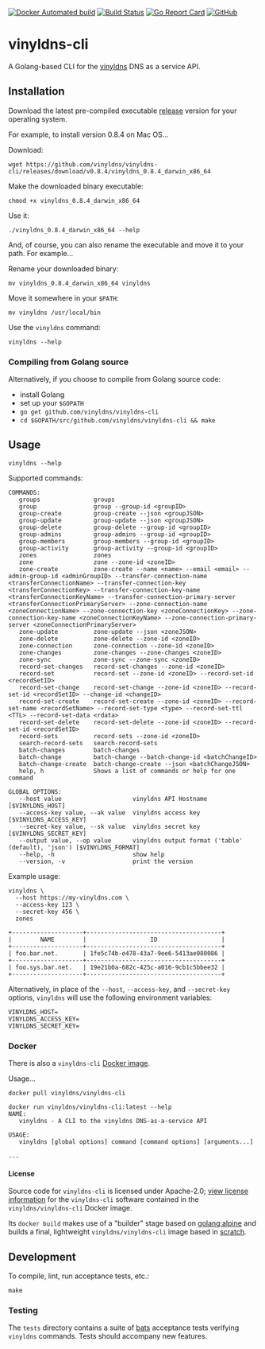 [![Docker Automated build](https://img.shields.io/docker/automated/vinyldns/vinyldns-cli.svg?style=flat)](https://hub.docker.com/r/vinyldns/vinyldns-cli/)
[![Build Status](https://travis-ci.org/vinyldns/vinyldns-cli.svg?branch=master)](https://travis-ci.org/vinyldns/vinyldns-cli)
[![Go Report Card](https://goreportcard.com/badge/github.com/vinyldns/vinyldns-cli)](https://goreportcard.com/report/github.com/vinyldns/vinyldns-cli)
[![GitHub](https://img.shields.io/github/license/vinyldns/vinyldns-cli)](https://github.com/vinyldns/vinyldns-cli/blob/master/LICENSE)

# vinyldns-cli

A Golang-based CLI for the [vinyldns](https://github.com/vinyldns/vinyldns) DNS as a service API.

## Installation

Download the latest pre-compiled executable [release](https://github.com/vinyldns/vinyldns-cli/releases/latest) version
for your operating system.

For example, to install version 0.8.4 on Mac OS...

Download:

```
wget https://github.com/vinyldns/vinyldns-cli/releases/download/v0.8.4/vinyldns_0.8.4_darwin_x86_64
```

Make the downloaded binary executable:

```
chmod +x vinyldns_0.8.4_darwin_x86_64
```

Use it:

```
./vinyldns_0.8.4_darwin_x86_64 --help
```

And, of course, you can also rename the executable and move it to your path. For example...

Rename your downloaded binary:

```
mv vinyldns_0.8.4_darwin_x86_64 vinyldns
```

Move it somewhere in your `$PATH`:

```
mv vinyldns /usr/local/bin
```

Use the `vinyldns` command:

```
vinyldns --help
```

### Compiling from Golang source

Alternatively, if you choose to compile from Golang source code:

* install Golang
* set up your `$GOPATH`
* `go get github.com/vinyldns/vinyldns-cli`
* `cd $GOPATH/src/github.com/vinyldns/vinyldns-cli && make`

## Usage

```
vinyldns --help
```

Supported commands:

```
COMMANDS:
   groups               groups
   group                group --group-id <groupID>
   group-create         group-create --json <groupJSON>
   group-update         group-update --json <groupJSON>
   group-delete         group-delete --group-id <groupID>
   group-admins         group-admins --group-id <groupID>
   group-members        group-members --group-id <groupID>
   group-activity       group-activity --group-id <groupID>
   zones                zones
   zone                 zone --zone-id <zoneID>
   zone-create          zone-create --name <name> --email <email> --admin-group-id <adminGroupID> --transfer-connection-name <transferConnectionName> --transfer-connection-key <transferConnectionKey> --transfer-connection-key-name <transferConnectionKeyName> --transfer-connection-primary-server <transferConnectionPrimaryServer> --zone-connection-name <zoneConnectionName> --zone-connection-key <zoneConnectionKey> --zone-connection-key-name <zoneConnectionKeyName> --zone-connection-primary-server <zoneConnectionPrimaryServer>
   zone-update          zone-update --json <zoneJSON>
   zone-delete          zone-delete --zone-id <zoneID>
   zone-connection      zone-connection --zone-id <zoneID>
   zone-changes         zone-changes --zone-changes <zoneID>
   zone-sync            zone-sync --zone-sync <zoneID>
   record-set-changes   record-set-changes --zone-id <zoneID>
   record-set           record-set --zone-id <zoneID> --record-set-id <recordSetID>
   record-set-change    record-set-change --zone-id <zoneID> --record-set-id <recordSetID> --change-id <changeID>
   record-set-create    record-set-create --zone-id <zoneID> --record-set-name <recordSetName> --record-set-type <type> --record-set-ttl <TTL> --record-set-data <rdata>
   record-set-delete    record-set-delete --zone-id <zoneID> --record-set-id <recordSetID>
   record-sets          record-sets --zone-id <zoneID>
   search-record-sets   search-record-sets
   batch-changes        batch-changes
   batch-change         batch-change --batch-change-id <batchChangeID>
   batch-change-create  batch-change-create --json <batchChangeJSON>
   help, h              Shows a list of commands or help for one command

GLOBAL OPTIONS:
   --host value                    vinyldns API Hostname [$VINYLDNS_HOST]
   --access-key value, --ak value  vinyldns access key [$VINYLDNS_ACCESS_KEY]
   --secret-key value, --sk value  vinyldns secret key [$VINYLDNS_SECRET_KEY]
   --output value, --op value      vinyldns output format ('table' (default), 'json') [$VINYLDNS_FORMAT]
   --help, -h                      show help
   --version, -v                   print the version
```

Example usage:

```
vinyldns \
  --host https://my-vinyldns.com \
  --access-key 123 \
  --secret-key 456 \
  zones

+--------------------+--------------------------------------+
|        NAME        |                  ID                  |
+--------------------+--------------------------------------+
| foo.bar.net.       | 1fe5c74b-e478-43a7-9ee6-5413ae080086 |
+--------------------+--------------------------------------+
| foo.sys.bar.net.   | 19e21b0a-682c-425c-a016-9cb1c5bbee32 |
+--------------------+--------------------------------------+
```

Alternatively, in place of the `--host`, `--access-key`, and `--secret-key` options, `vinyldns` will use the following environment variables:

```
VINYLDNS_HOST=
VINYLDNS_ACCESS_KEY=
VINYLDNS_SECRET_KEY=
```

### Docker

There is also a `vinyldns-cli` [Docker image](https://hub.docker.com/r/vinyldns/vinyldns-cli/).

Usage...

```
docker pull vinyldns/vinyldns-cli
```

```
docker run vinyldns/vinyldns-cli:latest --help
NAME:
   vinyldns - A CLI to the vinyldns DNS-as-a-service API

USAGE:
   vinyldns [global options] command [command options] [arguments...]

...
```

#### License

Source code for `vinyldns-cli` is licensed under Apache-2.0; [view license information](https://github.com/vinyldns/vinyldns-cli/blob/master/LICENSE) for the `vinyldns-cli` software contained in the `vinyldns/vinyldns-cli` Docker image.

Its `docker build` makes use of a "builder" stage based on [golang:alpine](https://hub.docker.com/_/golang) and builds a final, lightweight `vinyldns/vinyldns-cli` image based in [scratch](https://hub.docker.com/_/golang).

## Development

To compile, lint, run acceptance tests, etc.:

```
make
```

### Testing

The `tests` directory contains a suite of [bats](https://github.com/sstephenson/bats) acceptance tests verifying `vinyldns` commands. Tests should accompany new features.
